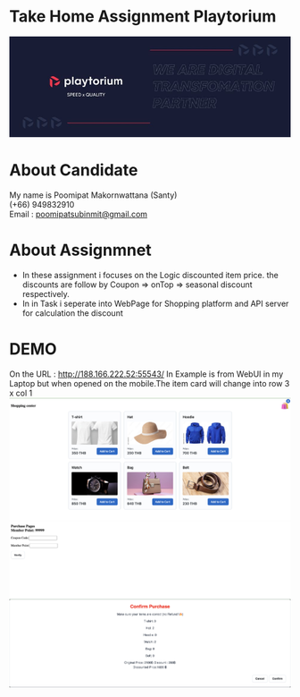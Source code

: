 # Take Home Assignment Playtorium
![My Logo](./img/playtorium_solutions_cover.jpeg)

# About Candidate
My name is Poomipat Makornwattana (Santy) <br>
(+66) 949832910 <br>
Email : poomipatsubinmit@gmail.com
# About Assignmnet
- In these assignment i focuses on the Logic discounted item price. the discounts are follow by Coupon => onTop => seasonal discount respectively.
- In in Task i seperate into WebPage for Shopping platform and API  server for calculation the discount

# DEMO
On the URL : http://188.166.222.52:55543/
In Example is from WebUI in my Laptop but when opened on the mobile.The item card will change into row 3  x col 1
![My Logo](./img/main_Pages.png)
![My Logo](./img/PurchasePage.png)
![My Logo](./img/confirmPurcheasePages.png)